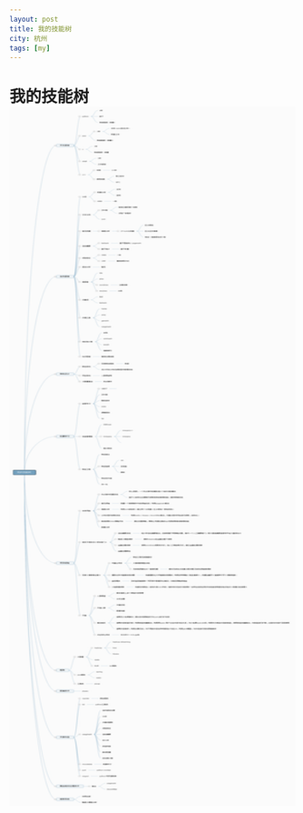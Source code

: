 ```yaml
---
layout: post
title: 我的技能树 
city: 杭州 
tags: [my]
---
```


我的技能树
=============
<style>
		* { border:0; margin:0; padding:0; }
		p { position:absolute; top:3px; right:28px; color:#555; font:bold 13px/1 sans-serif;}

		.zoom {
			display:inline-block;
			position: relative;
		}
		
		/* magnifying glass icon */
		.zoom:after {
			content:'';
			display:block; 
			width:33px; 
			height:33px; 
			position:absolute; 
			top:0;
			right:0;
		}

		.zoom img {
			display: block;
		}

		.zoom img::selection { background-color: transparent; }

		#ex2 img:hover { cursor: url(grab.cur), default; }
		#ex2 img:active { cursor: url(grabbed.cur), default; }
</style>
<script type="text/javascript" src="/js/jquery-1.7.1.js"></script>
<script type="text/javascript" src="/js/jquery.zoom.min.js"></script>

<script type="text/javascript">
	jQuery(document).ready(function(){
		jQuery('#ex1').zoom();	
	});
</script>


<span class="zoom"  id='ex1'>
		<img src='/images/my_ability_tree.png' width="520px" height="1230"  alt="我的技能树"/>
</span>

